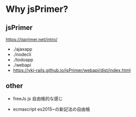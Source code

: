 # Why jsPrimer?

## jsPrimer

https://jsprimer.net/intro/

- ./ajaxapp
- ./nodecli
- ./todoapp
- ./webapi
- https://ykj-rails.github.io/jsPrimer/webapi/dist/index.html

## other

- freeJs
  js 自由帳的な感じ

- ecmascript
  es2015~の新記法の自由帳

